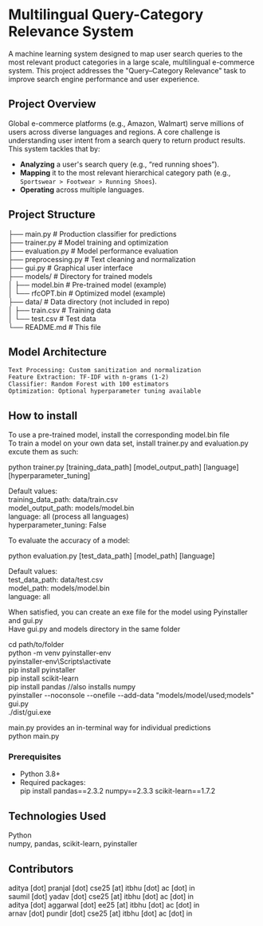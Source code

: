 # Multilingual Query-Category Relevance System

A machine learning system designed to map user search queries to the most relevant product categories in a large scale, multilingual e-commerce system. This project addresses the "Query–Category Relevance" task to improve search engine performance and user experience.

## Project Overview

Global e-commerce platforms (e.g., Amazon, Walmart) serve millions of users across diverse languages and regions. A core challenge is understanding user intent from a search query to return product results. This system tackles that by:

*   **Analyzing** a user's search query (e.g., “red running shoes”).
*   **Mapping** it to the most relevant hierarchical category path (e.g., `Sportswear > Footwear > Running Shoes`).
*   **Operating** across multiple languages.

## Project Structure

├── main.py              # Production classifier for predictions  
├── trainer.py           # Model training   and optimization  
├── evaluation.py        # Model performance evaluation  
├── preprocessing.py     # Text cleaning and normalization  
├── gui.py              # Graphical user interface  
├── models/              # Directory for trained models  
│   ├── model.bin       # Pre-trained model (example)  
│   └── rfcOPT.bin      # Optimized model (example)  
├── data/               # Data directory (not included in repo)  
│   ├── train.csv       # Training data  
│   └── test.csv        # Test data  
└── README.md           # This file  

## Model Architecture
	Text Processing: Custom sanitization and normalization  
    Feature Extraction: TF-IDF with n-grams (1-2)  
    Classifier: Random Forest with 100 estimators  
    Optimization: Optional hyperparameter tuning available  

## How to install

To use a pre-trained model, install the corresponding model.bin file  
To train a model on your own data set, install trainer.py and evaluation.py excute them as such:  

python trainer.py [training_data_path] [model_output_path] [language] [hyperparameter_tuning]  

Default values:  
    training_data_path: data/train.csv  
    model_output_path: models/model.bin  
    language: all (process all languages)  
    hyperparameter_tuning: False  

To evaluate the accuracy of a model:  

python evaluation.py [test_data_path] [model_path] [language]  

Default values:  
    test_data_path: data/test.csv  
    model_path: models/model.bin  
    language: all  

When satisfied, you can create an exe file for the model using Pyinstaller and gui.py  
Have gui.py and models directory in the same folder  

cd path/to/folder  
python -m venv pyinstaller-env  
pyinstaller-env\Scripts\activate  
pip install pyinstaller  
pip install scikit-learn  
pip install pandas //also installs numpy  
pyinstaller --noconsole --onefile --add-data "models/model/used;models" gui.py  
./dist/gui.exe  

main.py provides an in-terminal way for individual predictions  
python main.py  

### Prerequisites
- Python 3.8+  
- Required packages:  
  pip install pandas==2.3.2 numpy==2.3.3 scikit-learn==1.7.2  

## Technologies Used
Python  
numpy, pandas, scikit-learn, pyinstaller  

## Contributors
aditya [dot] pranjal [dot] cse25 [at] itbhu [dot] ac [dot] in  
saumil [dot] yadav [dot] cse25 [at] itbhu [dot] ac [dot] in  
aditya [dot] aggarwal [dot] ee25 [at] itbhu [dot] ac [dot] in  
arnav [dot] pundir [dot] cse25 [at] itbhu [dot] ac [dot] in  
